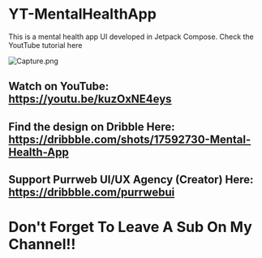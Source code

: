# YT-MentalHealthApp
This is a mental health app UI developed in Jetpack Compose. Check the YoutTube tutorial here

![Capture.png](https://dribbble.com/shots/17592730/attachments/12741975?mode=media)

## Watch on YouTube: https://youtu.be/kuzOxNE4eys
## Find the design on Dribble Here: https://dribbble.com/shots/17592730-Mental-Health-App
## Support Purrweb UI/UX Agency (Creator) Here: https://dribbble.com/purrwebui


# Don't Forget To Leave A Sub On My Channel!!
